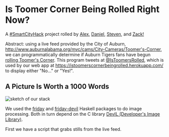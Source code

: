 # Is Toomer Corner Being Rolled Right Now?

A [#SmartCityHack](http://www.global.datafest.net/) project rolled by
[Alex](http://github.com/redxaxder),
[Daniel](http://github.com/friedbrice),
[Steven](http://github.com/StevenClontz),
and [Zack!](http://github.com/ZSarver)

Abstract: using a live feed provided by the City of Auburn,
<http://www.auburnalabama.org/mvc/cams/City-Cameras/Toomer's-Corner>,
we can programmatically determine if Auburn Tigers fans have begun
[rolling Toomer's Corner](http://en.wikipedia.org/wiki/Auburn_University_traditions#Toomer.27s_Corner).
This program tweets at
[@IsToomersRolled](https://twitter.com/IsToomersRolled),
which is used by our web app at
<https://istoomerscornerbeingrolled.herokuapp.com/> to display
either "No..." or "Yes!".

## A Picture Is Worth a 1000 Words

![sketch of our stack](https://istoomerscornerbeingrolledrightnow.github.io/assets/appStackSketch.svg)

We used the [friday](http://hackage.haskell.org/package/friday) and 
[friday-devil](http://hackage.haskell.org/package/friday-devil) Haskell packages to do 
image processing. Both in turn depend on the C library 
[DevIL (Developer's Image Library)](http://openil.sourceforge.net/).

First we have a script that grabs stills from the live feed.